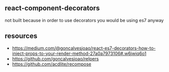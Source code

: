 ## react-component-decorators
not built because in order to use decorators you would be using es7 anyway

## resources
- https://medium.com/@goncalvesjoao/react-es7-decorators-how-to-inject-props-to-your-render-method-27a0a7973106#.w6jwiq6o1
- https://github.com/goncalvesjoao/relpers
- https://github.com/acdlite/recompose
